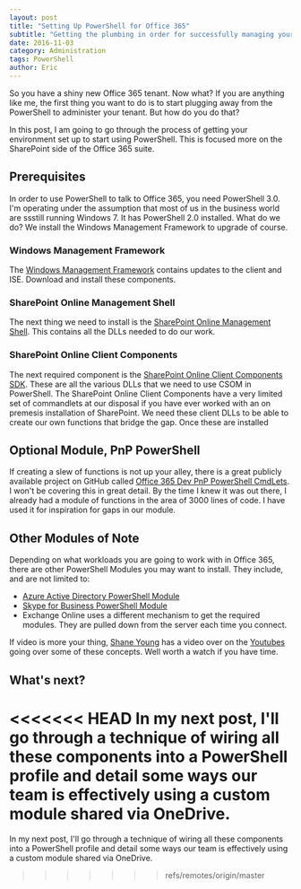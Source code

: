 ```yaml
---
layout: post
title: "Setting Up PowerShell for Office 365"
subtitle: "Getting the plumbing in order for successfully managing your tenant"
date: 2016-11-03
category: Administration
tags: PowerShell
author: Eric
---
```


So you have a shiny new Office 365 tenant. Now what? If you are anything like me, the first thing you want to do is to start plugging away from the PowerShell to administer your tenant. But how do you do that?

In this post, I am going to go through the process of getting your environment set up to start using PowerShell. This is focused more on the SharePoint side of the Office 365 suite.

## Prerequisites
In order to use PowerShell to talk to Office 365, you need PowerShell 3.0. I'm operating under the assumption that most of us in the business world are ssstill running Windows 7. It has PowerShell 2.0 installed. What do we do?
We install the Windows Management Framework to upgrade of course.

### Windows Management Framework
The [Windows Management Framework](http://www.microsoft.com/en-us/download/details.aspx?id=40855 "Download from Microsoft") contains updates to the client and ISE. Download and install these components.

### SharePoint Online Management Shell
The next thing we need to install is the [SharePoint Online Management Shell](http://www.microsoft.com/en-us/download/details.aspx?id=35588 "Download from Microsoft"). This contains all the DLLs needed to do our work.

### SharePoint Online Client Components
The next required component is the [SharePoint Online Client Components SDK](http://www.microsoft.com/en-us/download/details.aspx?id=42038 "Download from Microsoft"). These are all the various DLLs that we need to use CSOM in PowerShell. 
The SharePoint Online Client Components have a very limited set of commandlets at our disposal if you have ever worked with an on premesis installation of SharePoint. We need these client DLLs to be able to create our own functions
that bridge the gap. Once these are installed

## Optional Module, PnP PowerShell
If creating a slew of functions is not up your alley, there is a great publicly available project on GitHub called [Office 365 Dev PnP PowerShell CmdLets](https://github.com/OfficeDev/PnP-PowerShell). I won't be covering this in great detail. By the time I knew it was
out there, I already had a module of functions in the area of 3000 lines of code. I have used it for inspiration for gaps in our module.

## Other Modules of Note
Depending on what workloads you are going to work with in Office 365, there are other PowerShell Modules you may want to install. They include, and are not limited to: 

 + [Azure Active Directory PowerShell Module](https://msdn.microsoft.com/en-us/library/azure/jj151815(v=azure.98).aspx "Download from Microsoft")
 + [Skype for Business PowerShell Module](https://www.microsoft.com/en-us/download/details.aspx?id=39366 "Download from Microsoft")
 + Exchange Online uses a different mechanism to get the required modules. They are pulled down from the server each time you connect.

 If video is more your thing, [Shane Young](https://twitter.com/ShanesCows) has a video over on the [Youtubes](https://www.youtube.com/watch?v=rEy2mlFVWa4) going over some of these concepts. Well worth a watch if you have time.

## What's next?
<<<<<<< HEAD
In my next post, I'll go through a technique of wiring all these components into a PowerShell profile and detail some ways our team is effectively using a custom module shared via OneDrive.
=======
In my next post, I'll go through a technique of wiring all these components into a PowerShell profile and detail some ways our team is effectively using a custom module shared via OneDrive.
>>>>>>> refs/remotes/origin/master
